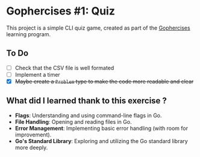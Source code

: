 # Gophercises #1: Quiz

This project is a simple CLI quiz game, created as part of the [Gophercises](https://gophercises.com/) learning program.

## To Do
 - [ ] Check that the CSV file is well formated
 - [ ] Implement a timer
 - [x] ~~Maybe create a `Problem` type to make the code more readable and clear~~

## What did I learned thank to this exercise ?
- **Flags**: Understanding and using command-line flags in Go.
- **File Handling**: Opening and reading files in Go.
- **Error Management**: Implementing basic error handling (with room for improvement).
- **Go's Standard Library**: Exploring and utilizing the Go standard library more deeply.
